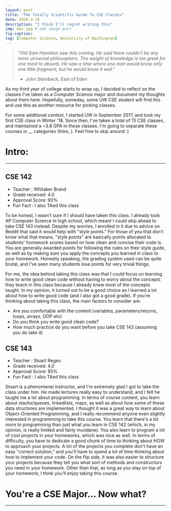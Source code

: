 ```yaml
---
layout: post
title: "The Totally Scientific Guide To CSE Classes"
date: 2020-3-19
description: "I think I'll regret writing this"
img: mac.jpg # add image post
fig-caption:
tag: [Computer Science, University of Washington]
---
```


> *"Old Sam Hamilton saw this coming. He said there couldn't be any more universal philosophers. The weight of knowledge is too great for one mind to absorb. He saw a time where one man would know only one little fragment, but he would know it well."*
> - John Steinbeck, East of Eden

As my third year of college starts to wrap up, I decided to reflect on the classes I've taken as a Computer Science major and document my thoughts about them here. Hopefully, someday, some UW CSE student will find this and use this as another resource for picking classes. 

For some additional context, I started UW in September 2017, and took my first CSE class in Winter '18. Since then, I've taken a total of 13 CSE classes, and maintained a ~3.8 GPA in these classes. I'm going to separate these courses in __ categories (Intro, ). Feel free to skip around :)

# Intro: 
--- 
## CSE 142 
- Teacher       : Whitaker Brand
- Grade received: 4.0
- Approval Score: 90% 
- Fun Fact      : I also TAed this class

To be honest, I wasn't sure if I should have taken this class. I already took AP Computer Science in high school, which meant I could skip ahead to take CSE 143 instead. Despite my worries, I enrolled in it due to advice on Reddit that said it would help with "style points." For those of you that don't know what that means, "style points" are basically points allocated to students' homework scores based on how clean and concise their code is. You are generally awarded points for following the rules on their style guide, as well as by making sure you apply the concepts you learned in class to your homework. Honestly speaking, the grading system used can be quite brutal, and I've seen many students lose points for very trivial things. 

For me, the idea behind taking this class was that I could focus on learning how to write good clean code without having to worry about the concepts they teach in this class because I already knew most of the concepts taught. In my opinion, it turned out to be a good choice as I learned a lot about how to write good code (and I also got a good grade). If you're thinking about taking this class, the main factors to consider are:
- Are you comfortable with the content (variables, parameters/returns, loops, arrays, OOP etc)
- Do you think you write good clean code?
- How much practice do you want before you take CSE 143 (assuming you do take it)

## CSE 143
- Teacher       : Stuart Reges
- Grade received: 4.0
- Approval Score: 95% 
- Fun Fact      : I also TAed this class

Stuart is a phenomenal instructor, and I'm extremely glad I got to take the class under him. He made lectures really easy to understand, and I felt he taught me a lot about programming. In terms of course content, you learn about stacks/queues, linkedlists, maps, as well as about how some of these data structures are implemented. I thought it was a great way to learn about Object-Oriented Programming, and I really recommend anyone even slightly interested in programming to take this course. You learn that there's a lot more to programming than just what you learn in CSE 142 (which, in my opinion, is really limited and fairly mundane). You also learn to program a lot of cool projects in your homeworks, which was nice as well. In terms of difficulty, you have to dedicate a good chunk of time to thinking about HOW to approach your projects. A lot of the projects you complete don't have an easy "correct solution," and you'll have to spend a lot of time thinking about how to implement your code. On the flip side, it was also easier to structure your projects because they tell you what sort of methods and constructors you need in your homework. Other than that, as long as you stay on top of your homework, I think you'll enjoy taking this course. 


# You're a CSE Major... Now what?
--- 


